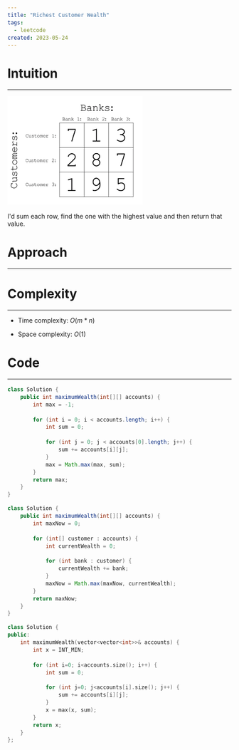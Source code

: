 ```yaml
---
title: "Richest Customer Wealth"
tags:
  - leetcode
created: 2023-05-24
---
```

# Intuition
---
![](notes/images/Screenshot%202023-05-24%20at%2012.36.11.png)

I'd sum each row, find the one with the highest value and then return that value.

# Approach
---

# Complexity
---
- Time complexity: $O(m * n)$

- Space complexity: $O(1)$

# Code
---
```java
class Solution {
    public int maximumWealth(int[][] accounts) {
        int max = -1;

        for (int i = 0; i < accounts.length; i++) {
            int sum = 0;

            for (int j = 0; j < accounts[0].length; j++) {
                sum += accounts[i][j];
            }
            max = Math.max(max, sum);
        }
        return max;
    }
}
```

```java
class Solution {
    public int maximumWealth(int[][] accounts) {
        int maxNow = 0;

        for (int[] customer : accounts) {
            int currentWealth = 0;

            for (int bank : customer) {
                currentWealth += bank;
            }
            maxNow = Math.max(maxNow, currentWealth);
        }
        return maxNow;
    }
}
```

```cpp
class Solution {
public:
    int maximumWealth(vector<vector<int>>& accounts) {
        int x = INT_MIN;

        for (int i=0; i<accounts.size(); i++) {
            int sum = 0;

            for (int j=0; j<accounts[i].size(); j++) {
                sum += accounts[i][j];
            }
            x = max(x, sum);
        }
        return x;
    }
};
```